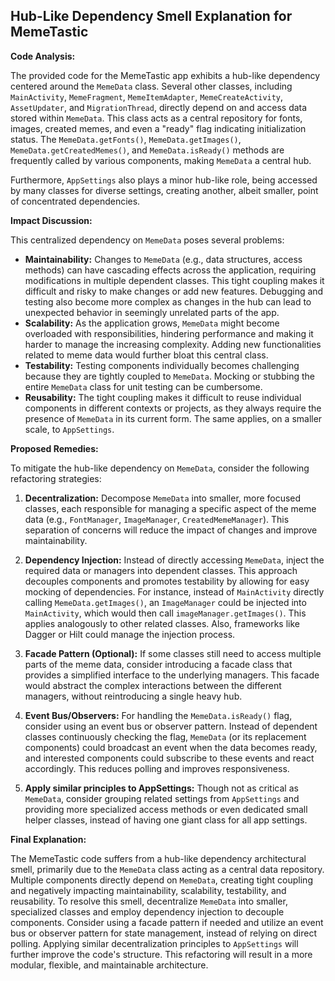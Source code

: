 ## Hub-Like Dependency Smell Explanation for MemeTastic

**Code Analysis:**

The provided code for the MemeTastic app exhibits a hub-like dependency centered around the `MemeData` class. Several other classes, including `MainActivity`, `MemeFragment`, `MemeItemAdapter`, `MemeCreateActivity`, `AssetUpdater`, and `MigrationThread`, directly depend on and access data stored within `MemeData`. This class acts as a central repository for fonts, images, created memes, and even a "ready" flag indicating initialization status. The `MemeData.getFonts()`, `MemeData.getImages()`, `MemeData.getCreatedMemes()`, and `MemeData.isReady()` methods are frequently called by various components, making `MemeData` a central hub.

Furthermore, `AppSettings` also plays a minor hub-like role, being accessed by many classes for diverse settings, creating another, albeit smaller, point of concentrated dependencies.

**Impact Discussion:**

This centralized dependency on `MemeData` poses several problems:

-   **Maintainability:** Changes to `MemeData` (e.g., data structures, access methods) can have cascading effects across the application, requiring modifications in multiple dependent classes. This tight coupling makes it difficult and risky to make changes or add new features. Debugging and testing also become more complex as changes in the hub can lead to unexpected behavior in seemingly unrelated parts of the app.
-   **Scalability:** As the application grows, `MemeData` might become overloaded with responsibilities, hindering performance and making it harder to manage the increasing complexity. Adding new functionalities related to meme data would further bloat this central class.
-   **Testability:** Testing components individually becomes challenging because they are tightly coupled to `MemeData`. Mocking or stubbing the entire `MemeData` class for unit testing can be cumbersome.
-   **Reusability:** The tight coupling makes it difficult to reuse individual components in different contexts or projects, as they always require the presence of `MemeData` in its current form. The same applies, on a smaller scale, to `AppSettings`.

**Proposed Remedies:**

To mitigate the hub-like dependency on `MemeData`, consider the following refactoring strategies:

1. **Decentralization:** Decompose `MemeData` into smaller, more focused classes, each responsible for managing a specific aspect of the meme data (e.g., `FontManager`, `ImageManager`, `CreatedMemeManager`). This separation of concerns will reduce the impact of changes and improve maintainability.

2. **Dependency Injection:** Instead of directly accessing `MemeData`, inject the required data or managers into dependent classes. This approach decouples components and promotes testability by allowing for easy mocking of dependencies. For instance, instead of `MainActivity` directly calling `MemeData.getImages()`, an `ImageManager` could be injected into `MainActivity`, which would then call `imageManager.getImages()`. This applies analogously to other related classes. Also, frameworks like Dagger or Hilt could manage the injection process.

3. **Facade Pattern (Optional):** If some classes still need to access multiple parts of the meme data, consider introducing a facade class that provides a simplified interface to the underlying managers. This facade would abstract the complex interactions between the different managers, without reintroducing a single heavy hub.

4. **Event Bus/Observers:** For handling the `MemeData.isReady()` flag, consider using an event bus or observer pattern. Instead of dependent classes continuously checking the flag, `MemeData` (or its replacement components) could broadcast an event when the data becomes ready, and interested components could subscribe to these events and react accordingly. This reduces polling and improves responsiveness.

5. **Apply similar principles to AppSettings:** Though not as critical as `MemeData`, consider grouping related settings from `AppSettings` and providing more specialized access methods or even dedicated small helper classes, instead of having one giant class for all app settings.

**Final Explanation:**

The MemeTastic code suffers from a hub-like dependency architectural smell, primarily due to the `MemeData` class acting as a central data repository. Multiple components directly depend on `MemeData`, creating tight coupling and negatively impacting maintainability, scalability, testability, and reusability. To resolve this smell, decentralize `MemeData` into smaller, specialized classes and employ dependency injection to decouple components. Consider using a facade pattern if needed and utilize an event bus or observer pattern for state management, instead of relying on direct polling. Applying similar decentralization principles to `AppSettings` will further improve the code's structure. This refactoring will result in a more modular, flexible, and maintainable architecture.
